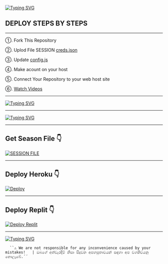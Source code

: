 

		
		



[![Typing SVG](http://readme-typing-svg.herokuapp.com?font=Fira+Code&pause=1000&color=000BFF&random=false&width=435&lines=%F0%9D%98%93%F0%9D%98%96%F0%9D%98%88%F0%9D%98%8B%F0%9D%98%90%F0%9D%98%95%F0%9D%98%8E%3A+%5B%E2%96%88%E2%96%88%E2%96%88%E2%96%88%E2%96%88%E2%96%88%E2%96%88%E2%96%88%E2%96%88%E2%96%88%E2%96%88%E2%96%88%E2%96%88%E2%96%88%E2%96%88%E2%96%88%E2%96%88%E2%96%88%E2%96%88%E2%96%88%5D+100%25;%F0%9F%A6%8B+%E2%94%82%F0%9D%90%82%F0%9D%90%98%F0%9D%90%81%F0%9D%9C%A9%F0%9D%90%91%E2%94%82%F0%9D%90%8F%F0%9D%9C%9F%F0%9D%90%8D%F0%9D%90%83%F0%9D%90%80%E2%94%82%F0%9D%90%8C%F0%9D%90%83%E2%94%82%F0%9D%90%95%E2%9E%82+%F0%9F%A6%8B)](https://git.io/typing-svg)


## DEPLOY STEPS BY STEPS
____________________

➀. Fork This Repository 

➁. Uplod File SESSION [creds.json]()

➂. Update [config.js]()

➃. Make acount on your host

➄. Connect Your Repository to your web host site

➅. [Watch Videos](https://youtu.be/amorCyDpKIo?si=BR2yG4lG4RCHSWRs)

____________________

[![Typing SVG](http://readme-typing-svg.herokuapp.com?font=Fira+Code&pause=1000&color=FFFFFF&random=false&width=435&lines=%F0%9D%98%93%F0%9D%98%96%F0%9D%98%88%F0%9D%98%8B%F0%9D%98%90%F0%9D%98%95%F0%9D%98%8E%3A+%5B%E2%96%88%E2%96%88%E2%96%88%E2%96%88%E2%96%88%E2%96%88%E2%96%88%E2%96%88%E2%96%88%E2%96%88%E2%96%88%E2%96%88%E2%96%88%E2%96%88%E2%96%88%E2%96%88%E2%96%88%E2%96%88%E2%96%88%E2%96%88%5D+100%25;%F0%9D%98%93%F0%9D%98%96%F0%9D%98%88%F0%9D%98%8B%F0%9D%98%90%F0%9D%98%95%F0%9D%98%8E%3A+%5B%E2%96%88%E2%96%88%E2%96%88%E2%96%88%E2%96%88%E2%96%88%E2%96%88%E2%96%88%E2%96%88%E2%96%88%E2%96%88%E2%96%88%E2%96%88%E2%96%88%E2%96%88%E2%96%88%E2%96%88%5D+90%25;%F0%9D%98%93%F0%9D%98%96%F0%9D%98%88%F0%9D%98%8B%F0%9D%98%90%F0%9D%98%95%F0%9D%98%8E%3A+%5B%E2%96%88%E2%96%88%E2%96%88%E2%96%88%E2%96%88%E2%96%88%E2%96%88%E2%96%88%E2%96%88%E2%96%88%E2%96%88%E2%96%88%E2%96%88%E2%96%88%E2%96%88%E2%96%88%E2%96%88%5D+80%25;%F0%9D%98%93%F0%9D%98%96%F0%9D%98%88%F0%9D%98%8B%F0%9D%98%90%F0%9D%98%95%F0%9D%98%8E%3A+%5B%E2%96%88%E2%96%88%E2%96%88%E2%96%88%E2%96%88%E2%96%88%E2%96%88%E2%96%88%E2%96%88%E2%96%88%E2%96%88%E2%96%88%E2%96%88%E2%96%88%E2%96%88%5D+70%25;%F0%9D%98%93%F0%9D%98%96%F0%9D%98%88%F0%9D%98%8B%F0%9D%98%90%F0%9D%98%95%F0%9D%98%8E%3A+%5B%E2%96%88%E2%96%88%E2%96%88%E2%96%88%E2%96%88%E2%96%88%E2%96%88%E2%96%88%E2%96%88%E2%96%88%E2%96%88%E2%96%88%E2%96%88%5D+60%25;%F0%9D%98%93%F0%9D%98%96%F0%9D%98%88%F0%9D%98%8B%F0%9D%98%90%F0%9D%98%95%F0%9D%98%8E%3A+%5B%E2%96%88%E2%96%88%E2%96%88%E2%96%88%E2%96%88%E2%96%88%E2%96%88%E2%96%88%E2%96%88%E2%96%88%E2%96%88%E2%96%88%5D+50%25;%F0%9D%98%93%F0%9D%98%96%F0%9D%98%88%F0%9D%98%8B%F0%9D%98%90%F0%9D%98%95%F0%9D%98%8E%3A+%5B%E2%96%88%E2%96%88%E2%96%88%E2%96%88%E2%96%88%E2%96%88%E2%96%88%E2%96%88%E2%96%88%E2%96%88%5D+40%25;%F0%9D%98%93%F0%9D%98%96%F0%9D%98%88%F0%9D%98%8B%F0%9D%98%90%F0%9D%98%95%F0%9D%98%8E%3A+%5B%E2%96%88%E2%96%88%E2%96%88%E2%96%88%E2%96%88%E2%96%88%E2%96%88%5D+30%25;%F0%9D%98%93%F0%9D%98%96%F0%9D%98%88%F0%9D%98%8B%F0%9D%98%90%F0%9D%98%95%F0%9D%98%8E%3A+%5B%E2%96%88%E2%96%88%E2%96%88%E2%96%88%5D+20%25;%F0%9D%98%93%F0%9D%98%96%F0%9D%98%88%F0%9D%98%8B%F0%9D%98%90%F0%9D%98%95%F0%9D%98%8E%3A+%5B%E2%96%88%E2%96%88%E2%96%88%5D+10%25)](https://git.io/typing-svg)
____________________

[![Typing SVG](http://readme-typing-svg.herokuapp.com?font=Fira+Code&pause=1000&color=0004FF&random=false&width=435&lines=Deploy+on+Heroku+Video+%F0%9F%A6%8B)](https://git.io/typing-svg)

____________________

## Get Season File 👇
  
<a href='https://replit.com/@slsachith93/oror?v=1' target="_blank"><img alt='SESSION FILE' src='https://img.shields.io/badge/SESSION FILE-100000?style=for-the-badge&logo=scan&logoColor=white&labelColor=black&color=black'/></a>

____________________

## Deploy Heroku 👇

[![Deploy](https://www.herokucdn.com/deploy/button.svg)](https://heroku.com/deploy?template=https://github.com/7ucg/Phoenix-MD)

____________________

## Deploy Replit 👇
  
<a href='https://replit.com/~' target="_blank"><img alt='Deploy Replit' src='https://img.shields.io/badge/DEPLOY REPLIT-100000?style=for-the-badge&logo=scan&logoColor=white&labelColor=black&color=black'/></a>

____________________


[![Typing SVG](http://readme-typing-svg.herokuapp.com?font=Fira+Code&pause=1000&color=000BFF&random=false&width=435&lines=%F0%9D%98%9B%F0%9D%98%8F%F0%9D%98%88%F0%9D%98%95%F0%9D%98%92+%F0%9D%98%88%F0%9D%98%93%F0%9D%98%93;%F0%9F%92%9ETHANK+SENESH%F0%9F%92%9E+;%F0%9F%A6%8B%F0%9D%98%8A%F0%9D%98%A0%F0%9D%98%89%F0%9D%98%8C%F0%9D%98%99-%F0%9D%98%B9-%F0%9D%98%9A%F0%9D%98%88%F0%9D%98%8A%F0%9D%98%8F%F0%9D%98%90%F0%9D%98%A0%F0%9D%98%88%F0%9F%A6%8B;%F0%9F%92%9E+%E2%94%82%F0%9D%90%82%F0%9D%90%98%F0%9D%90%81%F0%9D%9C%A9%F0%9D%90%91%E2%94%82%F0%9D%90%8F%F0%9D%9C%9F%F0%9D%90%8D%F0%9D%90%83%F0%9D%90%80%E2%94%82%F0%9D%90%8C%F0%9D%90%83%E2%94%82%F0%9D%90%95%E2%9E%82+%F0%9F%92%9E)](https://git.io/typing-svg)


      ``⚠️ We are not responsible for any inconvenience caused by your mistakes!   | ඔබගේ අත්වැරදීම් නිසා සිදුවන අපහසුතාවයන් සඳහා අප වගකිවයනු නොලැබේ.´´



